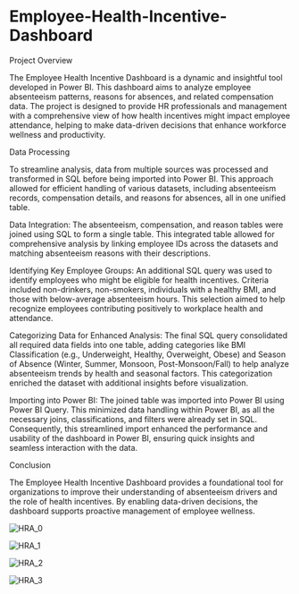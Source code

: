 # Employee-Health-Incentive-Dashboard
Project Overview

The Employee Health Incentive Dashboard is a dynamic and insightful tool developed in Power BI. This dashboard aims to analyze employee absenteeism patterns, reasons for absences, and related compensation data. The project is designed to provide HR professionals and management with a comprehensive view of how health incentives might impact employee attendance, helping to make data-driven decisions that enhance workforce wellness and productivity.


Data Processing

To streamline analysis, data from multiple sources was processed and transformed in SQL before being imported into Power BI. This approach allowed for efficient handling of various datasets, including absenteeism records, compensation details, and reasons for absences, all in one unified table.

Data Integration: The absenteeism, compensation, and reason tables were joined using SQL to form a single table. This integrated table allowed for comprehensive analysis by linking employee IDs across the datasets and matching absenteeism reasons with their descriptions.

Identifying Key Employee Groups: An additional SQL query was used to identify employees who might be eligible for health incentives. Criteria included non-drinkers, non-smokers, individuals with a healthy BMI, and those with below-average absenteeism hours. This selection aimed to help recognize employees contributing positively to workplace health and attendance.

Categorizing Data for Enhanced Analysis: The final SQL query consolidated all required data fields into one table, adding categories like BMI Classification (e.g., Underweight, Healthy, Overweight, Obese) and Season of Absence (Winter, Summer, Monsoon, Post-Monsoon/Fall) to help analyze absenteeism trends by health and seasonal factors. This categorization enriched the dataset with additional insights before visualization.

Importing into Power BI: The joined table was imported into Power BI using Power BI Query. This minimized data handling within Power BI, as all the necessary joins, classifications, and filters were already set in SQL. Consequently, this streamlined import enhanced the performance and usability of the dashboard in Power BI, ensuring quick insights and seamless interaction with the data.
    
Conclusion

The Employee Health Incentive Dashboard provides a foundational tool for organizations to improve their understanding of absenteeism drivers and the role of health incentives. By enabling data-driven decisions, the dashboard supports proactive management of employee wellness.

![HRA_0](https://github.com/user-attachments/assets/02e5eca5-c2f8-4c67-bd5c-be702c59d190)

![HRA_1](https://github.com/user-attachments/assets/a6aec7dc-8039-4c7f-92a7-414f3b4b5818)

![HRA_2](https://github.com/user-attachments/assets/7360e895-af4c-4c3e-a532-135b05e09646)

![HRA_3](https://github.com/user-attachments/assets/7d96e395-8042-4f15-af1c-9794f3e22857)
